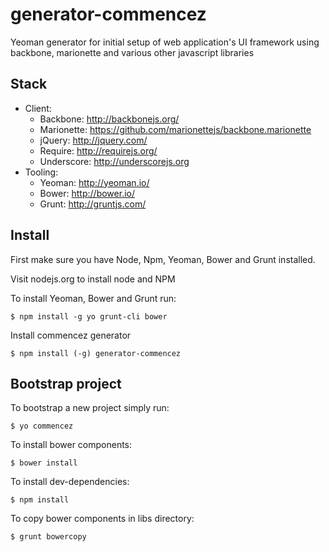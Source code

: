generator-commencez
======================

Yeoman generator for initial setup of web application's UI framework using backbone, marionette and various other javascript libraries

Stack
-------
- Client: 
    * Backbone: http://backbonejs.org/
    * Marionette: https://github.com/marionettejs/backbone.marionette
    * jQuery: http://jquery.com/
    * Require: http://requirejs.org/
    * Underscore: http://underscorejs.org
- Tooling: 
    * Yeoman: http://yeoman.io/
    * Bower: http://bower.io/
    * Grunt: http://gruntjs.com/



Install
-------
First make sure you have Node, Npm, Yeoman, Bower and Grunt installed.

Visit nodejs.org to install node and NPM


To install Yeoman, Bower and Grunt run: 

    $ npm install -g yo grunt-cli bower


Install commencez generator

    $ npm install (-g) generator-commencez


Bootstrap project
-----------------
To bootstrap a new project simply run:

    $ yo commencez

To install bower components:

    $ bower install

To install dev-dependencies:
	
	$ npm install

To copy bower components in libs directory:

    $ grunt bowercopy
